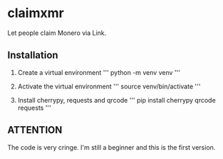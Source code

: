 # claimxmr

Let people claim Monero via Link.

## Installation

1. Create a virtual environment
   '''
   python -m venv venv
   '''

2. Activate the virtual environment
   '''
   source venv/bin/activate
   '''

3. Install cherrypy, requests and qrcode
   '''
   pip install cherrypy qrcode requests
   '''

## ATTENTION

The code is very cringe. I'm still a beginner and this is the first version.
